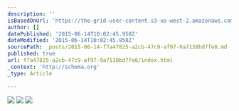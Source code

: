 ```yaml
---
description: ''
isBasedOnUrl: 'https://the-grid-user-content.s3-us-west-2.amazonaws.com/b97d871b-668b-4cf5-93bd-ef4daa56b783.jpg'
author: []
datePublished: '2015-06-14T10:02:45.958Z'
dateModified: '2015-06-14T10:02:45.958Z'
sourcePath: _posts/2015-06-14-f7a47825-a2cb-47c9-af97-9a7138bd7fe8.md
published: true
url: f7a47825-a2cb-47c9-af97-9a7138bd7fe8/index.html
_context: 'http://schema.org'
_type: Article

---
```

![](https://the-grid-user-content.s3-us-west-2.amazonaws.com/b97d871b-668b-4cf5-93bd-ef4daa56b783.jpg)
![](https://the-grid-user-content.s3-us-west-2.amazonaws.com/79936817-f83b-452c-aba9-9650f9995cff.jpg)
![](https://the-grid-user-content.s3-us-west-2.amazonaws.com/03fa3be8-8ad2-4f56-b8fc-aee5709a2bd1.jpg)